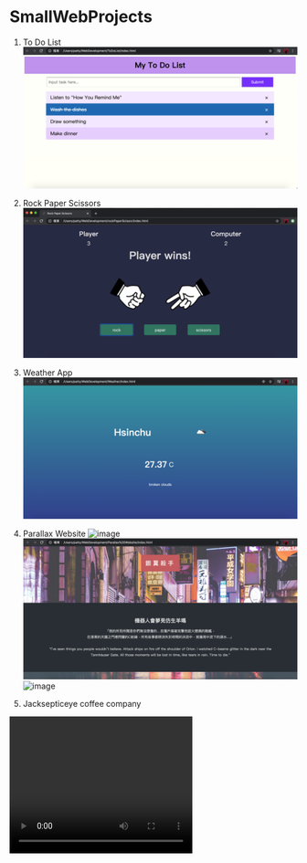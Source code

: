 # SmallWebProjects
1. To Do List
![image](https://github.com/RavenCheng1120/SmallWebProjects/blob/master/ToDoList/imageP1.png) 

2. Rock Paper Scissors
![image](https://github.com/RavenCheng1120/SmallWebProjects/blob/master/rockPaperScissor/images/demoImg.png)

3. Weather App
![image](https://github.com/RavenCheng1120/SmallWebProjects/blob/master/Weather/imageP2.png)

4. Parallax Website
![image](https://github.com/RavenCheng1120/SmallWebProjects/blob/master/ParallaxWebsite/images/imageP3-1.png)  
![image](https://github.com/RavenCheng1120/SmallWebProjects/blob/master/ParallaxWebsite/images/imageP3-2.png)  
![image](https://github.com/RavenCheng1120/SmallWebProjects/blob/master/ParallaxWebsite/images/imageP3-3.png)

5. Jacksepticeye coffee company
<video width="320" height="240" controls>
  <source src="./JSEcoffee/MorningBell.mp4" type="video/mp4">
</video>